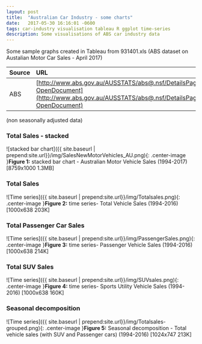 ```yaml
---
layout: post
title:  "Australian Car Industry - some charts"
date:   2017-05-30 16:16:01 -0600
tags: car-industry visualisation tableau R ggplot time-series
description: Some visualisations of ABS car industry data
---
```


Some sample graphs created in Tableau from 931401.xls (ABS dataset on Austalian Motor Car Sales - April 2017)

| Source | URL         | Datetime |
|:-------------|:------------------|:------|
| ABS          | [http://www.abs.gov.au/AUSSTATS/abs@.nsf/DetailsPage/9314.0April%202017?OpenDocument](http://www.abs.gov.au/AUSSTATS/abs@.nsf/DetailsPage/9314.0April%202017?OpenDocument) |  2017-05-24 11:44am  |


(non seasonally adjusted data)

### Total Sales - stacked
![stacked bar chart]({{ site.baseurl | prepend:site.url}}/img/SalesNewMotorVehicles_AU.png){: .center-image }**Figure 1:** stacked bar chart - Australian Motor Vehicle Sales (1994-2017)   [8759x1000 1.3MB]

### Total Sales
![Time series]({{ site.baseurl | prepend:site.url}}/img/Totalsales.png){: .center-image }**Figure 2:** time series- Total Vehicle Sales (1994-2016)   [1000x638 203K]

### Total Passenger Car Sales
![Time series]({{ site.baseurl | prepend:site.url}}/img/PassengerSales.png){: .center-image }**Figure 3:** time series- Passenger Vehicle Sales (1994-2016)   [1000x638 214K]

### Total SUV Sales
![Time series]({{ site.baseurl | prepend:site.url}}/img/SUVsales.png){: .center-image }**Figure 4:** time series- Sports Utility Vehicle Sales (1994-2016)  [1000x638 160K]

### Seasonal decomposition
![Time series]({{ site.baseurl | prepend:site.url}}/img/Totalsales-grouped.png){: .center-image }**Figure 5:** Seasonal decomposition - Total vehicle sales (with SUV and Passenger cars) (1994-2016)  [1024x747 213K]
